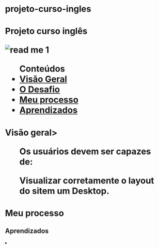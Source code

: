 # projeto-curso-ingles
<h1> Projeto curso inglês</>

  ![read me 1](https://user-images.githubusercontent.com/114086320/195460931-c0449d2e-9587-41b2-bf91-a934b5c65fb2.png)

<ul>Conteúdos
  <li><a href="#visao-geral">Visão Geral</a> 
    <li><a href="#o-desafio">O Desafio</a></li>
  </li>  
  <li><a href="#meu-processo">Meu processo</a>
    <li><a href="#aprendizados">Aprendizados</a></li>
  </li>  
  </ul>

<h1>Visão geral>
<ul>Os usuários devem ser capazes de:
  <p>Visualizar corretamente o layout do sitem um Desktop.</p>
   </li>
</ul>  

<h1>Meu processo</>
  <h2>Aprendizados</h2>
  <li><a href="#Aplicar a estrutura básica do HTML5: <!DOCTYPE html>, a tag "meta" e a tag "style."</a></li>
